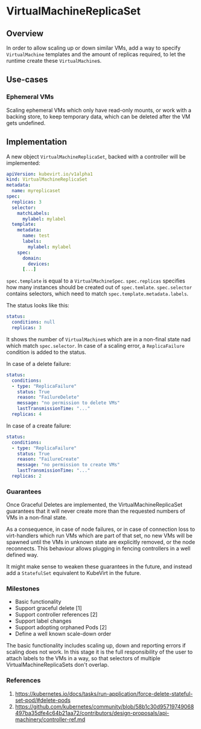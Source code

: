 # VirtualMachineReplicaSet

## Overview

In order to allow scaling up or down similar VMs, add a way to specify
`VirtualMachine` templates and the amount of replicas required, to let the
runtime create these `VirtualMachine`s.

## Use-cases

### Ephemeral VMs

Scaling ephemeral VMs which only have read-only mounts, or work with a backing
store, to keep temporary data, which can be deleted after the VM gets
undefined.

## Implementation

A new object `VirtualMachineReplicaSet`, backed with a controller will be
implemented:

```yaml
apiVersion: kubevirt.io/v1alpha1
kind: VirtualMachineReplicaSet
metadata:
  name: myreplicaset
spec:
  replicas: 3
  selector:
    matchLabels:
      mylabel: mylabel
  template:
    metadata:
      name: test
      labels:
        mylabel: mylabel
    spec:
      domain:
        devices:
      [...]  
```

`spec.template` is equal to a `VirtualMachineSpec`. `spec.replicas` specifies
how many instances should be created out of `spec.temlate`. `spec.selector`
contains selectors, which need to match `spec.template.metadata.labels`.

The status looks like this:

```yaml
status:
  conditions: null
  replicas: 3
```

It shows the number of `VirtualMachine`s which are in a non-final state nad
which match `spec.selector`. In case of a scaling error, a `ReplicaFailure`
condition is added to the status.

In case of a delete failure:

```yaml
status:
  conditions:
  - type: "ReplicaFailure"
    status: True
    reason: "FailureDelete"
    message: "no permission to delete VMs"
    lastTransmissionTime: "..."
  replicas: 4
```

In case of a create failure:

```yaml
status:
  conditions:
  - type: "ReplicaFailure"
    status: True
    reason: "FailureCreate"
    message: "no permission to create VMs"
    lastTransmissionTime: "..."
  replicas: 2
```

### Guarantees

Once Graceful Deletes are implemented, the VirtualMachineReplicaSet guarantees
that it will never create more than the requested numbers of VMs in a non-final
state.

As a consequence, in case of node failures, or in case of connection loss to
virt-handlers which run VMs which are part of that set, no new VMs will be
spawned until the VMs in unknown state are explicitly removed, or the node
reconnects. This behaviour allows plugging in fencing controllers in a well
defined way.

It might make sense to weaken these guarantees in the future, and instead add a
`StatefulSet` equivalent to KubeVirt in the future.

### Milestones

 * Basic functionality
 * Support graceful delete [1]
 * Support controller references [2]
 * Support label changes
 * Support adopting orphaned Pods [2]
 * Define a well known scale-down order

The basic functionality includes scaling up, down and reporting errors if
scaling does not work. In this stage it is the full responsibility of the user
to attach labels to the VMs in a way, so that selectors of multiple
VirtualMachineReplicaSets don't overlap.

### References

1. https://kubernetes.io/docs/tasks/run-application/force-delete-stateful-set-pod/#delete-pods
2. https://github.com/kubernetes/community/blob/58b1c30d95719749068497ba35dfe4c64b21aa72/contributors/design-proposals/api-machinery/controller-ref.md
